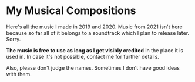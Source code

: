 # My Musical Compositions

Here's all the music I made in 2019 and 2020. Music from 2021 isn't here because so far all of it belongs to a soundtrack which I plan to release later. Sorry.

**The music is free to use as long as I get visibly credited** in the place it is used in. In case it's not possible, contact me for further details.

Also, please don't judge the names. Sometimes I don't have good ideas with them. 
